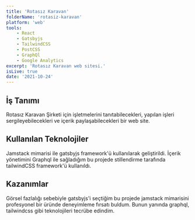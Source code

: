 ```yaml
---
title: 'Rotasız Karavan'
folderName: 'rotasiz-karavan'
platform: 'web'
tools: 
    - React
    - Gatsbyjs
    - TailwindCSS
    - PostCSS
    - GraphQl
    - Google Analytics
excerpt: 'Rotasız Karavan web sitesi.'
isLive: true
date: '2021-10-24'
---
```


## İş Tanımı

Rotasız Karavan Şirketi için işletmelerini tanıtabilecekleri, yapılan işleri sergileyebilecekleri ve içerik paylaşabilecekleri bir web site.

## Kullanılan Teknolojiler

Jamstack mimarisi ile gatsbyjs framework'ü kullanılarak geliştirildi. İçerik yönetimini Graphql ile sağladığım bu projede stillendirme tarafında tailwindCSS framework'ü kullanıldı.

## Kazanımlar

Görsel fazlalığı sebebiyle gatsbyjs'i seçtiğim bu projede jamstack mimarisini profesyonel bir üründe deneyimleme fırsatı buldum. Bunun yanında graphql, tailwindcss gibi teknolojileri tecrübe edindim.
